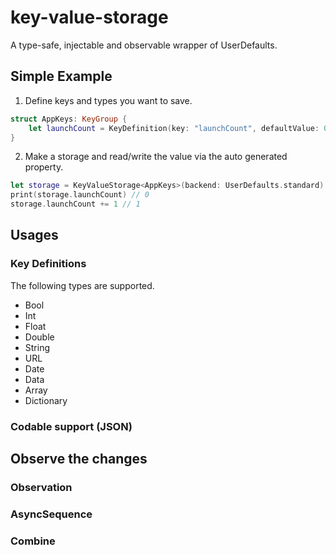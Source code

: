 # key-value-storage
A type-safe, injectable and observable wrapper of UserDefaults.

## Simple Example
1. Define keys and types you want to save.

```swift
struct AppKeys: KeyGroup {
    let launchCount = KeyDefinition(key: "launchCount", defaultValue: 0)
}
```

2. Make a storage and read/write the value via the auto generated property.

```swift
let storage = KeyValueStorage<AppKeys>(backend: UserDefaults.standard)
print(storage.launchCount) // 0
storage.launchCount += 1 // 1
```

## Usages
### Key Definitions 
The following types are supported.
- Bool
- Int
- Float
- Double
- String
- URL
- Date
- Data
- Array
- Dictionary


### Codable support (JSON)

## Observe the changes
### Observation
### AsyncSequence
### Combine


